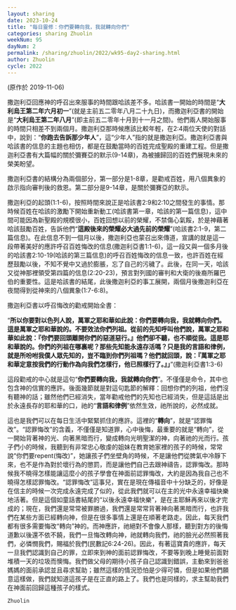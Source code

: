 ```yaml
---
layout: sharing
date: 2023-10-24
title: "每日靈修：你們要轉向我，我就轉向你們"
categories: sharing Zhuolin
weekNum: 95
dayNum: 2
permalink: /sharing/zhuolin/2022/wk95-day2-sharing.html
author: Zhuolin
cycle: 2022
---
```

(原作於 2019-11-06)

撒迦利亞回應神的呼召出來服事的時間跟哈該差不多。哈該書一開始的時間是“**大利烏王第二年六月初一**”(就是主前五二零年八月二十九日)，而撒迦利亞書的開始是“**大利烏王第二年八月**”(即主前五二零年十月到十一月之間)。他們兩人開始服事的時間只相差不到兩個月。撒迦利亞那時候應該比較年輕，在2:4兩位天使的對話中，說到：“**你跑去告訴那少年人**”，這“少年人”指的就是撒迦利亞。撒迦利亞書與哈該書的信息的主題也相仿，都是在鼓勵當時的百姓完成聖殿的重建工程。但是撒迦利亞書有大篇幅的關於彌賽亞的默示(9-14章)，為被擄歸回的百姓們展現未來的榮美盼望。  

撒迦利亞書的結構分為兩個部分，第一部分是1-8章，是勸戒百姓，用八個異象的啟示指向審判後的救恩。第二部分是9-14章，是關於彌賽亞的默示。  

撒迦利亞的起頭(1:1-6)，按照時間來說正是哈該書2:9和2:10之間發生的事情。那時候百姓在哈該的激勵下開始重新動工(哈該書第一章，哈該的第一篇信息)，這中間可能因為新聖殿的規模很小，百姓回想以前的榮耀，不禁傷心氣餒，於是神藉著哈該鼓勵百姓，告訴他們“**這殿後來的榮耀必大過先前的榮耀**”(哈該書2:1-9，第二篇信息)。在此信息不到一個月以後，撒迦利亞也蒙召出來傳道，宣講的就是這一段帶著美好的應許呼召百姓悔改的信息(撒迦利亞書1:1-6)，這一段又與一個多月後的哈該書2:10-19(哈該的第三篇信息)的呼召百姓悔改的信息一致，也許百姓在經歷鼓勵以後，不知不覺中又過於膨脹，忘了自己的污穢了。此後，在同一天，哈該又從神那裡領受第四篇的信息(2:20-23)，預言對列國的審判和大衛的後裔所羅巴伯的重要性。這是哈該書的結尾，此後撒迦利亞的事工展開，兩個月後撒迦利亞在夜間得到從神來的八個異象(1:7-6:8)。  

撒迦利亞書以呼召悔改的勸戒開始全書：  

“**所以你要對以色列人說，萬軍之耶和華如此說：你們要轉向我，我就轉向你們。這是萬軍之耶和華說的。不要效法你們列祖。從前的先知呼叫他們說，萬軍之耶和華如此說：『你們要回頭離開你們的惡道惡行。』他們卻不聽，也不順從我。這是耶和華說的。你們的列祖在哪裏呢？那些先知能永遠存活嗎？只是我的言語和律例，就是所吩咐我僕人眾先知的，豈不臨到你們列祖嗎？他們就回頭，說：『萬軍之耶和華定意按我們的行動作為向我們怎樣行，他已照樣行了。』」**”(撒迦利亞書1:3-6)  

這段勸戒的中心就是這句“**你們要轉向我，我就轉向你們**”。不僅僅是命令，其中也包含神的信實的應許。後面幾節就是對這句匙節的解釋：回想你們的列祖，他們沒有聽神的話；雖然他們已經消失，當年勸戒他們的先知也已經消失，但是這話是出於永遠長存的耶和華的口，祂的“**言語和律例**”依然生效，祂所說的，必然成就。  

這也是我們可以在每日生活中緊緊抓住的應許。這裡的“**轉向**”，就是“認罪悔改”。“認罪悔改”的含義，不僅僅是知道罪，心中後悔，最重要的就是“轉向”，從一開始背著神的光、向著黑暗而行，變成轉向光明聖潔的神，向著祂的光而行。孩子們小的時候，我聽到有非常忠心敬虔的姐妹在教育她家裡的孩子的時候，常常說“你們要repent(悔改)”，她讓孩子們坐壁角的時候，不是讓他們從脾氣中冷靜下來，也不是作為對於壞行為的懲罰，而是讓他們自己去跟神禱告，認罪悔改。那時候我不曉得怎樣能讓這麼小的孩子學會在神面前認罪悔改，大約是因為我自己也不曉得怎樣認罪悔改。“認罪悔改”這事兒，實在是現在傳福音中十分缺乏的，好像是在信主的時候一次完成永遠完成了似的，從此我們就可以在主的光中永遠幸福快樂地活著。但是這個如童話書結尾的“以後永遠幸福快樂”，是在主耶穌再來以後才完成的；現在，我們還是常常被罪勝過，我們還是常常背著神向著黑暗而行，也許我們在某些方面已經轉向神，但是在很多事情上還是在順著老路走。因此，每天我們都有很多需要悔改“轉向”神的。而神應許，祂絕對不會像人那樣，聽到對方的後悔道歉以後還不依不饒，我們一旦悔改轉向神，祂就轉向我們，祂的臉光必然照著我們，必憐憫我們，賜福於我們(民數記6:24-26)。因此，有著這寶貴的應許，每天一旦我們認識到自己的罪，立即來到神的面前認罪悔改，不要等到晚上睡覺前面對堆積一天的垃圾而懊悔。我們做父母的期待小孩子自己認識到錯誤，主動來到爸爸媽媽的面前承認並且尋求幫助；雖然這樣的情況恐怕是少得可憐，但是如果他們願意這樣做，我們就知道這孩子是在正直的路上了。我們也是同樣的，求主幫助我們在神面前回歸這種孩子的樣式。  

`Zhuolin`  
